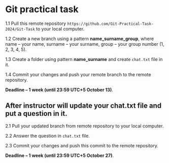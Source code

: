 # Git practical task

1.1 Pull this remote repository `https://github.com/Git-Practical-Task-2024/Git-Task` to your local computer.

1.2 Create a new branch using a pattern **name_surname_group**, where name – your name, surname – your surname, group – your group number (1, 2, 3, 4, 5).

1.3 Create a folder using pattern **name_surname** and create `chat.txt` file in it.

1.4 Commit your changes and push your remote branch to the remote repository.

**Deadline – 1 week (until 23:59 UTC+5 October 13)**.

## After instructor will update your chat.txt file and put a question in it.

2.1 Pull your updated branch from remote repository to your local computer.

2.2 Answer the question in `chat.txt` file.

2.3 Commit your changes and push this commit to the remote repository.

**Deadline – 1 week (until 23:59 UTC+5 October 27)**.
